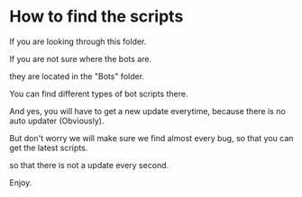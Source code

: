# How to find the scripts
If you are looking through this folder.

If you are not sure where the bots are.

they are located in the "Bots" folder.

You can find different types of bot scripts there.

And yes, you will have to get a new update everytime, because there is no auto updater (Obviously).

But don't worry we will make sure we find almost every bug, so that you can get the latest scripts.

so that there is not a update every second.

Enjoy.
